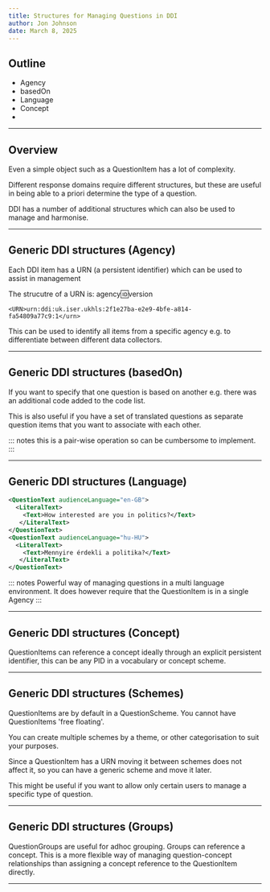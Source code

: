 ```yaml
---
title: Structures for Managing Questions in DDI
author: Jon Johnson
date: March 8, 2025
---
```


## Outline

- Agency
- basedOn
- Language
- Concept
- 
---

## Overview

Even a simple object such as a QuestionItem has a lot of complexity.

Different response domains require different structures, but these are useful in being able to a priori determine the type of a question.

DDI has a number of additional structures which can also be used to manage and harmonise.

---

## Generic DDI structures (Agency)

Each DDI item has a URN (a persistent identifier) which can be used to assist in management

The strucutre of a URN is:  agency:id:version

```
<URN>urn:ddi:uk.iser.ukhls:2f1e27ba-e2e9-4bfe-a814-fa54809a77c9:1</urn>

```

This can be used to identify all items from a specific agency e.g. to differentiate between different data collectors. 

---

## Generic DDI structures (basedOn)

If you want to specify that one question is based on another e.g. there was an additional code added to the code list. 

This is also useful if you have a set of translated questions as separate question items that you want to associate with each other. 

::: notes
this is a pair-wise operation so can be cumbersome to implement.
:::

---

## Generic DDI structures (Language)

```xml
<QuestionText audienceLanguage="en-GB">
  <LiteralText>
    <Text>How interested are you in politics?</Text>
   </LiteralText>
</QuestionText>
<QuestionText audienceLanguage="hu-HU">
  <LiteralText>
    <Text>Mennyire érdekli a politika?</Text>
   </LiteralText>
</QuestionText>
```

::: notes
Powerful way of managing questions in a multi language environment. It does however require that the QuestionItem is in a single Agency
:::

---

## Generic DDI structures (Concept)

QuestionItems can reference a concept ideally through an explicit persistent identifier, this can be any PID in a vocabulary or concept scheme.

---

## Generic DDI structures (Schemes)

QuestionItems are by default in a QuestionScheme. You cannot have QuestionItems 'free floating'.

You can create multiple schemes by a theme, or other categorisation to suit your purposes. 

Since a QuestionItem has a URN moving it between schemes does not affect it, so you can have a generic scheme and move it later. 

This might be useful if you want to allow only certain users to manage a specific type of question. 

---

## Generic DDI structures (Groups)

QuestionGroups are useful for adhoc grouping. Groups can reference a concept. This is a more flexible way of managing question-concept relationships than assigning a concept reference to the QuestionItem directly.

---

